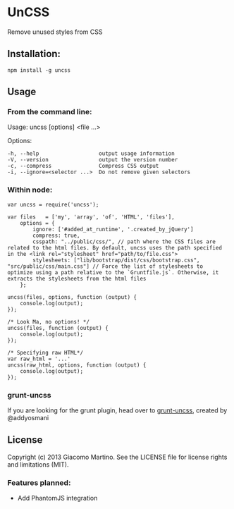 # UnCSS #

Remove unused styles from CSS

## Installation: ##

    npm install -g uncss

Usage
-----

### From the command line: ###

  Usage: uncss [options] <file ...>

  Options:

    -h, --help                   output usage information
    -V, --version                output the version number
    -c, --compress               Compress CSS output
    -i, --ignore=<selector ...>  Do not remove given selectors

### Within node: ###

    var uncss = require('uncss');

    var files   = ['my', 'array', 'of', 'HTML', 'files'],
        options = {
            ignore: ['#added_at_runtime', '.created_by_jQuery']
            compress: true,
            csspath: "../public/css/", // path where the CSS files are related to the html files. By default, uncss uses the path specified in the <link rel="stylesheet" href="path/to/file.css">
            stylesheets: ["lib/bootstrap/dist/css/bootstrap.css", "src/public/css/main.css"] // Force the list of stylesheets to optimize using a path relative to the `Gruntfile.js`. Otherwise, it extracts the stylesheets from the html files
        };

    uncss(files, options, function (output) {
        console.log(output);
    });

    /* Look Ma, no options! */
    uncss(files, function (output) {
        console.log(output);
    });

    /* Specifying raw HTML*/
    var raw_html = '...'
    uncss(raw_html, options, function (output) {
        console.log(output);
    });

### grunt-uncss ###
If you are looking for the grunt plugin, head over to [grunt-uncss](https://github.com/addyosmani/grunt-uncss), created by @addyosmani

## License ##
Copyright (c) 2013 Giacomo Martino. See the LICENSE file for license rights and limitations (MIT).

### Features planned: ###
- Add PhantomJS integration
